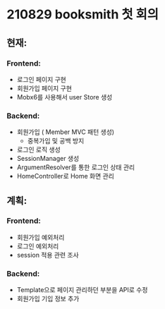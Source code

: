 # 210829 booksmith 첫 회의

## 현재:

### Frontend:

- 로그인 페이지 구현
- 회원가입 페이지 구현
- Mobx6를 사용해서 user Store 생성


### Backend:

- 회원가입 ( Member MVC 패턴 생성)
  - 중복가입 및 공백 방지
- 로그인 로직 생성
- SessionManager 생성
- ArgumentResolver를 통한 로그인 상태 관리
- HomeController로 Home 화면 관리

## 계획:

### Frontend:
- 회원가입 예외처리
- 로그인 예외처리
- session 적용 관련 조사


### Backend:

- Template으로 페이지 관리하던 부분을 API로 수정
- 회원가입 기입 정보 추가

